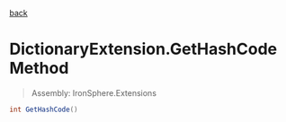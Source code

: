 ﻿

[back](/IronSphere.Extensions/types/DictionaryExtension)

# DictionaryExtension.GetHashCode Method

> Assembly: IronSphere.Extensions

```csharp
int GetHashCode()
```



 